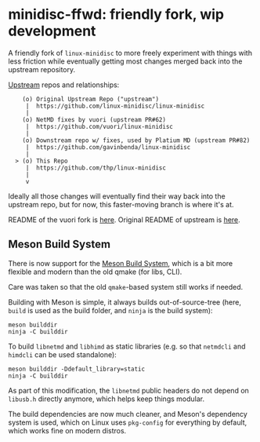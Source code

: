 # minidisc-ffwd: friendly fork, wip development

A friendly fork of `linux-minidisc` to more freely experiment
with things with less friction while eventually getting most
changes merged back into the upstream repository.

[Upstream](https://en.wikipedia.org/wiki/Upstream_(software_development)) repos and relationships:

```
    (o) Original Upstream Repo ("upstream")
     |  https://github.com/linux-minidisc/linux-minidisc
     |
    (o) NetMD fixes by vuori (upstream PR#62)
     |  https://github.com/vuori/linux-minidisc
     |
    (o) Downstream repo w/ fixes, used by Platium MD (upstream PR#82)
     |  https://github.com/gavinbenda/linux-minidisc
     |
  > (o) This Repo
     |  https://github.com/thp/linux-minidisc
     |
     v
```

Ideally all those changes will eventually find their way back into the
upstream repo, but for now, this faster-moving branch is where it's at.

README of the vuori fork is [here](README.vuori).
Original README of upstream is [here](README).


## Meson Build System

There is now support for the [Meson Build System](https://mesonbuild.com/),
which is a bit more flexible and modern than the old qmake (for libs, CLI).

Care was taken so that the old `qmake`-based system still works if needed.

Building with Meson is simple, it always builds out-of-source-tree (here,
`build` is used as the build folder, and `ninja` is the build system):

```
meson builddir
ninja -C builddir
```

To build `libnetmd` and `libhimd` as static libraries (e.g. so that
`netmdcli` and `himdcli` can be used standalone):

```
meson builddir -Ddefault_library=static
ninja -C builddir
```

As part of this modification, the `libnetmd` public headers do not depend
on `libusb.h` directly anymore, which helps keep things modular.

The build dependencies are now much cleaner, and Meson's dependency system
is used, which on Linux uses `pkg-config` for everything by default, which
works fine on modern distros.
